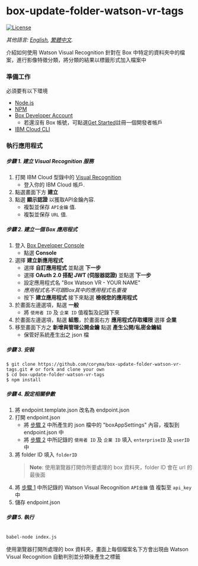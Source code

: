 # box-update-folder-watson-vr-tags
[![License](https://img.shields.io/badge/license-MIT-blue.svg?style=flat)](http://opensource.org/licenses/MIT  "Feel free to contribute.")

*其他語言: [English](README.md), [繁體中文](README.zh-tw.md).*

介紹如何使用 Watson Visual Recognition 針對在 Box 中特定的資料夾中的檔案，進行影像特徵分類，將分類的結果以標籤形式加入檔案中

### 準備工作

必須要有以下環境
- [Node.js](https://nodejs.org/en/)
- [NPM](https://www.npmjs.com/)
- [Box Developer Account](https://developer.box.com/)
	* 若還沒有 Box 帳號，可點選[Get Started](https://account.box.com/signup/n/developer)註冊一個開發者帳戶
- [IBM Cloud CLI](https://console.bluemix.net/docs/cli/index.html#overview)

  

### 執行應用程式

##### 步驟 1. 建立 Visual Recognition 服務
1. 打開 IBM Cloud 型錄中的 [Visual Recognition](https://console.bluemix.net/catalog/services/visual-recognition) 
    * 登入你的 IBM Cloud 帳戶.
2. 點選畫面下方 **建立**
3. 點選 **顯示認證** 以獲取API金鑰內容.
    * 複製並保存 `API金鑰` 值.
    * 複製並保存 `URL` 值.

##### 步驟 2. 建立一個 Box 應用程式

1. 登入 [Box Developer Console](https://developer.box.com)
    * 點選 **Console**
2. 選擇 **建立新應用程式**
    * 選擇 **自訂應用程式** 並點選 **下一步**
    * 選擇 **OAuth 2.0 搭配 JWT (伺服器認證)**  並點選 **下一步**
    * 設定應用程式名 "Box Watson VR - YOUR NAME"
    *  *應用程式名不可跟Box其中的應用程式名重複*
    * 按下 **建立應用程式** 接下來點選 **檢視您的應用程式**
3. 於畫面左邊選項，點選 **一般**
    * 將 `使用者 ID` 及 `企業 ID` 值複製及記錄下來
4. 於畫面左邊選項，點選 **組態**，於畫面右方 **應用程式存取權限** 選擇 **企業**
5. 移至畫面下方之 **新增與管理公開金鑰** 點選 **產生公開/私密金鑰組**
    * 保管好系統產生出之 json 檔
  
##### 步驟 3. 安裝

```
$ git clone https://github.com/coryma/box-update-folder-watson-vr-tags.git # or fork and clone your own
$ cd box-update-folder-watson-vr-tags
$ npm install
```
##### 步驟 4. 設定相關參數

1. 將 endpoint.template.json 改名為 endpoint.json
2. 打開 endpoint.json
    * 將 [步驟 2](#%E6%AD%A5%E9%A9%9F-2-%E5%BB%BA%E7%AB%8B%E4%B8%80%E5%80%8B-box-%E6%87%89%E7%94%A8%E7%A8%8B%E5%BC%8F) 中所產生的 json 檔中的 "boxAppSettings" 內容，複製到 endpoint.json 中
    * 將 [步驟 2](#%E6%AD%A5%E9%A9%9F-2-%E5%BB%BA%E7%AB%8B%E4%B8%80%E5%80%8B-box-%E6%87%89%E7%94%A8%E7%A8%8B%E5%BC%8F) 中所記錄的 `使用者 ID` 及 `企業 ID` 填入 `enterpriseID` 及 `userID` 中
3. 將 folder ID 填入 `folderID`
    > **Note**: 使用瀏覽器打開你所要處理的 box 資料夾，folder ID 會在 url 的最後面
4. 將 [步驟 1](#%E6%AD%A5%E9%A9%9F-1-%E5%BB%BA%E7%AB%8B-visual-recognition-%E6%9C%8D%E5%8B%99) 中所記錄的 Watson Visual Recognition `API金鑰` 值 複製至 `api_key` 中
5. 儲存 endpoint.json 

##### 步驟 5. 執行

```bash

babel-node index.js

```
使用瀏覽器打開所處理的 box 資料夾，畫面上每個檔案名下方會出現由 Watson Visual Recognition 自動判別並分類後產生之標籤

